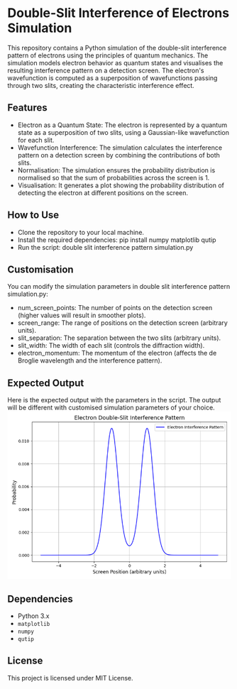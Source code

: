 # Double-Slit Interference of Electrons Simulation
This repository contains a Python simulation of the double-slit interference pattern of electrons using the principles of quantum mechanics. The simulation models electron behavior as quantum states and visualises the resulting interference pattern on a detection screen. The electron's wavefunction is computed as a superposition of wavefunctions passing through two slits, creating the characteristic interference effect.

## Features

- Electron as a Quantum State: The electron is represented by a quantum state as a superposition of two slits, using a Gaussian-like wavefunction for each slit.
- Wavefunction Interference: The simulation calculates the interference pattern on a detection screen by combining the contributions of both slits.
- Normalisation: The simulation ensures the probability distribution is normalised so that the sum of probabilities across the screen is 1.
- Visualisation: It generates a plot showing the probability distribution of detecting the electron at different positions on the screen.

## How to Use

- Clone the repository to your local machine.
- Install the required dependencies: pip install numpy matplotlib qutip
- Run the script: double slit interference pattern simulation.py

## Customisation

You can modify the simulation parameters in double slit interference pattern simulation.py:
- num_screen_points: The number of points on the detection screen (higher values will result in smoother plots).
- screen_range: The range of positions on the detection screen (arbitrary units).
- slit_separation: The separation between the two slits (arbitrary units).
- slit_width: The width of each slit (controls the diffraction width).
- electron_momentum: The momentum of the electron (affects the de Broglie wavelength and the interference pattern).

## Expected Output

Here is the expected output with the parameters in the script. The output will be different with customised simulation parameters of your choice.
![Expected Output](electron%20double%20slit%20interference%20pattern%20expected%20output.png)

## Dependencies

- Python 3.x
- `matplotlib`
- `numpy`
- `qutip`

## License

This project is licensed under MIT License.
